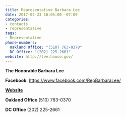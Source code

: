 ```yaml
---
title: Representative Barbara Lee
date: 2017-04-23 16:05:00 -07:00
categories:
- contacts
- representative
tags:
- Representative
phone-numbers:
  Oakland Office: "(510) 763-0370"
  DC Office: "(202) 225-2661"
website: http://lee.house.gov/
---
```


**The Honorable Barbara Lee**

**Facebook**:
https://www.facebook.com/RepBarbaraLee/

[**Website**](http://lee.house.gov/)

**Oakland Office**
(510) 763-0370

**DC Office**
(202) 225-2661
